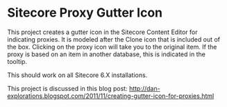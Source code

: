 Sitecore Proxy Gutter Icon
==========================

This project creates a gutter icon in the Sitecore Content Editor for indicating proxies.  It is modeled after the Clone icon that is included out of the box.  Clicking on the proxy icon will take you to the original item.  If the proxy is based on an item in another database, this is indicated in the tooltip.

This should work on all Sitecore 6.X installations.

This project is discussed in this blog post: http://dan-explorations.blogspot.com/2011/11/creating-gutter-icon-for-proxies.html